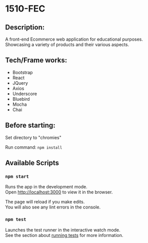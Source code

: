 # 1510-FEC

## Description:

A front-end Ecommerce web application for educational purposes. Showcasing a variety of products and their various aspects.

## Tech/Frame works:

* Bootstrap
* React
* JQuery
* Axios
* Underscore
* Bluebird
* Mocha
* Chai


## Before starting:

Set directory to "chromies"

Run command: `npm install`

## Available Scripts

### `npm start`

Runs the app in the development mode.\
Open [http://localhost:3000](http://localhost:3000) to view it in the browser.

The page will reload if you make edits.\
You will also see any lint errors in the console.

### `npm test`

Launches the test runner in the interactive watch mode.\
See the section about [running tests](https://facebook.github.io/create-react-app/docs/running-tests) for more information.